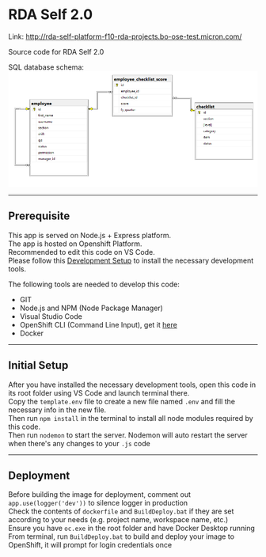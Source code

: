 # RDA Self 2.0

Link: <http://rda-self-platform-f10-rda-projects.bo-ose-test.micron.com/>

Source code for RDA Self 2.0

SQL database schema:  
![schema](readme/schema.png "Database Schema")

---

## Prerequisite

This app is served on Node.js + Express platform.  
The app is hosted on Openshift Platform.  
Recommended to edit this code on VS Code.  
Please follow this [Development Setup](https://confluence.micron.com/confluence/display/OMELEK/Development+Setup) to install the necessary development tools.  

The following tools are needed to develop this code:  
* GIT
* Node.js and NPM (Node Package Manager)
* Visual Studio Code
* OpenShift CLI (Command Line Input), get it [here](https://www.okd.io/download.html)
* Docker

---

## Initial Setup

After you have installed the necessary development tools, open this code in its root folder using VS Code and launch terminal there.  
Copy the `template.env` file to create a new file named `.env` and fill the necessary info in the new file.  
Then run `npm install` in the terminal to install all node modules required by this code.  
Then run `nodemon` to start the server. Nodemon will auto restart the server when there's any changes to your `.js` code 

---

## Deployment

Before building the image for deployment, comment out `app.use(logger('dev'))` to silence logger in production  
Check the contents of `dockerfile` and `BuildDeploy.bat` if they are set according to your needs (e.g. project name, workspace name, etc.)  
Ensure you have `oc.exe` in the root folder and have Docker Desktop running  
From terminal, run `BuildDeploy.bat` to build and deploy your image to OpenShift, it will prompt for login credentials once  